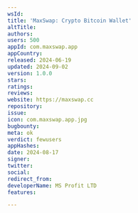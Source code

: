 ```yaml
---
wsId: 
title: 'MaxSwap: Crypto Bitcoin Wallet'
altTitle: 
authors: 
users: 500
appId: com.maxswap.app
appCountry: 
released: 2024-06-19
updated: 2024-09-02
version: 1.0.0
stars: 
ratings: 
reviews: 
website: https://maxswap.cc
repository: 
issue: 
icon: com.maxswap.app.jpg
bugbounty: 
meta: ok
verdict: fewusers
appHashes: 
date: 2024-08-17
signer: 
twitter: 
social: 
redirect_from: 
developerName: MS Profit LTD
features: 

---
```


